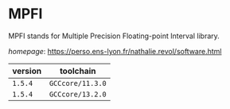 # MPFI

MPFI stands for Multiple Precision Floating-point Interval library.

*homepage*: <https://perso.ens-lyon.fr/nathalie.revol/software.html>

version | toolchain
--------|----------
``1.5.4`` | ``GCCcore/11.3.0``
``1.5.4`` | ``GCCcore/13.2.0``
